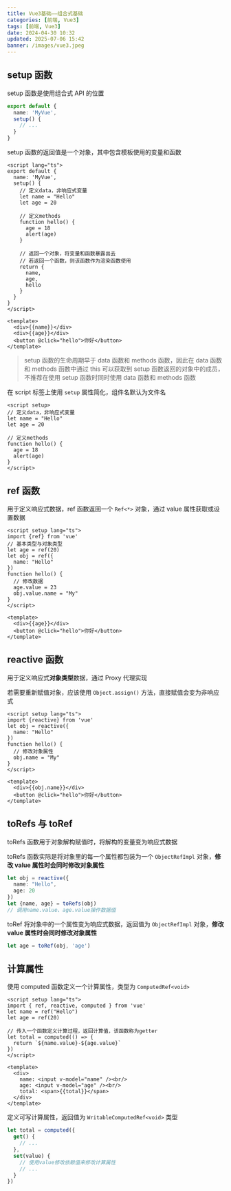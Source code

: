 ```yaml
---
title: Vue3基础——组合式基础
categories: [前端, Vue3]
tags: [前端, Vue3]
date: 2024-04-30 10:32
updated: 2025-07-06 15:42
banner: /images/vue3.jpeg
---
```

## setup 函数

setup 函数是使用组合式 API 的位置

```ts
export default {
  name: 'MyVue',
  setup() {
    // ...
  }
}
```

setup 函数的返回值是一个对象，其中包含模板使用的变量和函数

```vue
<script lang="ts">
export default {
  name: 'MyVue',
  setup() {
    // 定义data，非响应式变量
    let name = "Hello"
    let age = 20
    
    // 定义methods
    function hello() {
      age = 18
      alert(age)
    }

    // 返回一个对象，将变量和函数暴露出去
    // 若返回一个函数，则该函数作为渲染函数使用
    return {
      name,
      age,
      hello
    }
  }
}
</script>

<template>
  <div>{{name}}</div>
  <div>{{age}}</div>
  <button @click="hello">你好</button>
</template>
```

> setup 函数的生命周期早于 data 函数和 methods 函数，因此在 data 函数和 methods 函数中通过 this 可以获取到 setup 函数返回的对象中的成员，不推荐在使用 setup 函数时同时使用 data 函数和 methods 函数

在 script 标签上使用 `setup` 属性简化，组件名默认为文件名

```vue
<script setup>
// 定义data，非响应式变量
let name = "Hello"
let age = 20
    
// 定义methods
function hello() {
  age = 18
  alert(age)
}
</script>
```

## ref 函数

用于定义响应式数据，ref 函数返回一个 `Ref<*>` 对象，通过 value 属性获取或设置数据

```vue
<script setup lang="ts">
import {ref} from 'vue'
// 基本类型与对象类型
let age = ref(20)
let obj = ref({
  name: "Hello"
})
function hello() {
  // 修改数据
  age.value = 23
  obj.value.name = "My"
}
</script>

<template>
  <div>{{age}}</div>
  <button @click="hello">你好</button>
</template>
```

## reactive 函数

用于定义响应式**对象类型**数据，通过 Proxy 代理实现

若需要重新赋值对象，应该使用 `Object.assign()` 方法，直接赋值会变为非响应式

```vue
<script setup lang="ts">
import {reactive} from 'vue'
let obj = reactive({
  name: "Hello"
})
function hello() {
  // 修改对象属性
  obj.name = "My"
}
</script>

<template>
  <div>{{obj.name}}</div>
  <button @click="hello">你好</button>
</template>
```

## toRefs 与 toRef

toRefs 函数用于对象解构赋值时，将解构的变量变为响应式数据

toRefs 函数实际是将对象里的每一个属性都包装为一个 `ObjectRefImpl` 对象，**修改 value 属性时会同时修改对象属性**

```ts
let obj = reactive({
  name: "Hello",
  age: 20
})
let {name, age} = toRefs(obj)
// 调用name.value、age.value操作数据值
```

toRef 将对象中的一个属性变为响应式数据，返回值为 `ObjectRefImpl` 对象，**修改 value 属性时会同时修改对象属性**

```ts
let age = toRef(obj, 'age')
```

## 计算属性

使用 computed 函数定义一个计算属性，类型为 `ComputedRef<void>`

```vue
<script setup lang="ts">
import { ref, reactive, computed } from 'vue'
let name = ref("Hello")
let age = ref(20)

// 传入一个函数定义计算过程，返回计算值，该函数称为getter
let total = computed(() => {
  return `${name.value}-${age.value}`
})
</script>

<template>
  <div>
    name: <input v-model="name" /><br/>
    age: <input v-model="age" /><br/>
    total: <span>{{total}}</span>
  </div>
</template>
```

定义可写计算属性，返回值为 `WritableComputedRef<void>` 类型

```ts
let total = computed({
  get() {
    // ...
  },
  set(value) {
    // 使用value修改依赖值来修改计算属性
    // ...
  }
})
```
